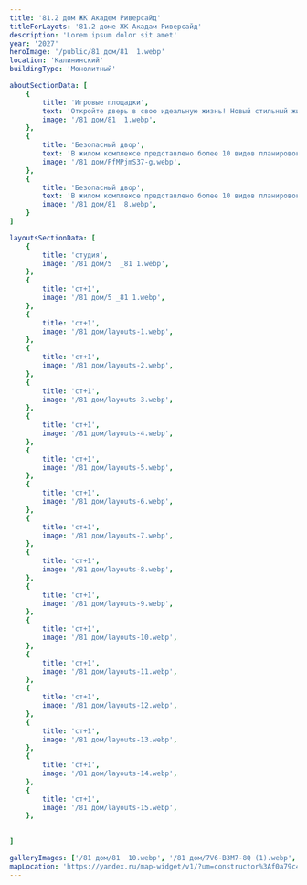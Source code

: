 ```yaml
---
title: '81.2 дом ЖК Академ Риверсайд'
titleForLayots: '81.2 доме ЖК Акадам Риверсайд'
description: 'Lorem ipsum dolor sit amet'
year: '2027'
heroImage: '/public/81 дом/81  1.webp'
location: 'Калининский'
buildingType: 'Монолитный'

aboutSectionData: [
    {
        title: 'Игровые площадки',
        text: 'Откройте дверь в свою идеальную жизнь! Новый стильный жилой комплекс — ваш личный рай! Комфорт, уют, и безграничные возможности ждут вас здесь! Наши улицы — путь к счастью, наши дворы — оазис умиротворения! Инфраструктура, которая удовлетворит все ваши потребности! Выберите комфортное место проживания, выберите наш жилой комплекс!»',
        image: '/81 дом/81  1.webp',
    },
    {
        title: 'Безопасный двор',
        text: 'В жилом комплексе представлено более 10 видов планировок, некоторые из них, предусматривают большие панорамные окна.',
        image: '/81 дом/PfMPjmS37-g.webp',
    },
    {
        title: 'Безопасный двор',
        text: 'В жилом комплексе представлено более 10 видов планировок, некоторые из них, предусматривают большие панорамные окна.',
        image: '/81 дом/81  8.webp',
    }
]

layoutsSectionData: [
    {
        title: 'студия',
        image: '/81 дом/5  _81 1.webp',
    },
    {
        title: 'ст+1',
        image: '/81 дом/5 _81 1.webp',
    },
    {
        title: 'ст+1',
        image: '/81 дом/layouts-1.webp',
    },
    {
        title: 'ст+1',
        image: '/81 дом/layouts-2.webp',
    },
    {
        title: 'ст+1',
        image: '/81 дом/layouts-3.webp',
    },
    {
        title: 'ст+1',
        image: '/81 дом/layouts-4.webp',
    },
    {
        title: 'ст+1',
        image: '/81 дом/layouts-5.webp',
    },
    {
        title: 'ст+1',
        image: '/81 дом/layouts-6.webp',
    },
    {
        title: 'ст+1',
        image: '/81 дом/layouts-7.webp',
    },
    {
        title: 'ст+1',
        image: '/81 дом/layouts-8.webp',
    },
    {
        title: 'ст+1',
        image: '/81 дом/layouts-9.webp',
    },
    {
        title: 'ст+1',
        image: '/81 дом/layouts-10.webp',
    },
    {
        title: 'ст+1',
        image: '/81 дом/layouts-11.webp',
    },
    {
        title: 'ст+1',
        image: '/81 дом/layouts-12.webp',
    },
    {
        title: 'ст+1',
        image: '/81 дом/layouts-13.webp',
    },
    {
        title: 'ст+1',
        image: '/81 дом/layouts-14.webp',
    },
    {
        title: 'ст+1',
        image: '/81 дом/layouts-15.webp',
    },
    
    
]

galleryImages: ['/81 дом/81  10.webp', '/81 дом/7V6-B3M7-8Q (1).webp', '/81 дом/81  1.webp', '/81 дом/81  8.webp', '/81 дом/PfMPjmS37-g.webp']
mapLocation: 'https://yandex.ru/map-widget/v1/?um=constructor%3Af0a79c4f9a4ad16a274b42415a928d35ab83bf34f18c5cd579ecde35225f3cd2&amp;source=constructor'
---
```

